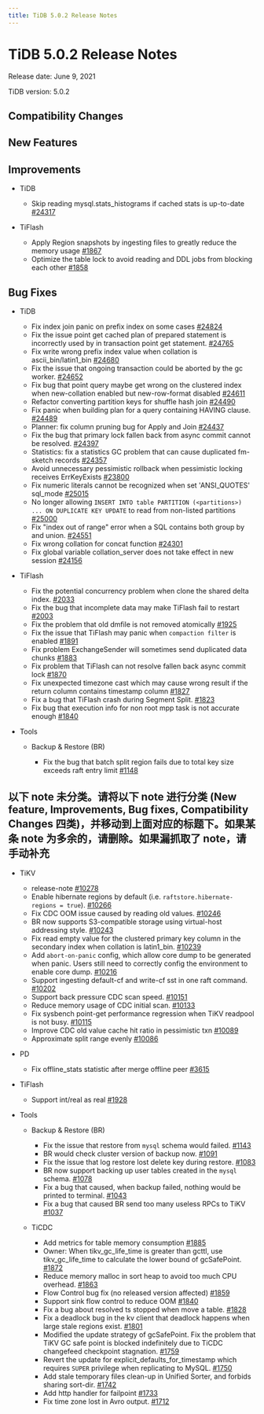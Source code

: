 ```yaml
---
title: TiDB 5.0.2 Release Notes
---
```


# TiDB 5.0.2 Release Notes

Release date: June 9, 2021

TiDB version: 5.0.2

## Compatibility Changes

## New Features

## Improvements

+ TiDB

    - Skip reading mysql.stats_histograms if cached stats is up-to-date [#24317](https://github.com/pingcap/tidb/pull/24317)

+ TiFlash

    - Apply Region snapshots by ingesting files to greatly reduce the memory usage [#1867](https://github.com/pingcap/tics/pull/1867)
    - Optimize the table lock to avoid reading and DDL jobs from blocking each other [#1858](https://github.com/pingcap/tics/pull/1858)

## Bug Fixes

+ TiDB

    - Fix index join panic on prefix index on some cases [#24824](https://github.com/pingcap/tidb/pull/24824)
    - Fix the issue point get cached plan of prepared statement is incorrectly used by in transaction point get statement. [#24765](https://github.com/pingcap/tidb/pull/24765)
    - Fix write wrong prefix index value when collation is ascii_bin/latin1_bin [#24680](https://github.com/pingcap/tidb/pull/24680)
    - Fix the issue that ongoing transaction could be aborted by the gc worker. [#24652](https://github.com/pingcap/tidb/pull/24652)
    - Fix bug that point query maybe get wrong on the clustered index when new-collation enabled but new-row-format disabled [#24611](https://github.com/pingcap/tidb/pull/24611)
    - Refactor converting partition keys for shuffle hash join [#24490](https://github.com/pingcap/tidb/pull/24490)
    - Fix panic when building plan for a query containing HAVING clause. [#24489](https://github.com/pingcap/tidb/pull/24489)
    - Planner: fix column pruning bug for Apply and Join [#24437](https://github.com/pingcap/tidb/pull/24437)
    - Fix the bug that primary lock fallen back from async commit cannot be resolved. [#24397](https://github.com/pingcap/tidb/pull/24397)
    - Statistics: fix a statistics GC problem that can cause duplicated fm-sketch records [#24357](https://github.com/pingcap/tidb/pull/24357)
    - Avoid unnecessary pessimistic rollback when pessimistic locking receives ErrKeyExists [#23800](https://github.com/pingcap/tidb/pull/23800)
    - Fix numeric literals cannot be recognized when set 'ANSI_QUOTES' sql_mode [#25015](https://github.com/pingcap/tidb/pull/25015)
    - No longer allowing `INSERT INTO table PARTITION (<partitions>) ... ON DUPLICATE KEY UPDATE` to read from non-listed partitions [#25000](https://github.com/pingcap/tidb/pull/25000)
    - Fix "index out of range" error when a SQL contains both group by and union. [#24551](https://github.com/pingcap/tidb/pull/24551)
    - Fix wrong collation for concat function [#24301](https://github.com/pingcap/tidb/pull/24301)
    - Fix global variable collation_server does not take effect in new session [#24156](https://github.com/pingcap/tidb/pull/24156)

+ TiFlash

    - Fix the potential concurrency problem when clone the shared delta index. [#2033](https://github.com/pingcap/tics/pull/2033)
    - Fix the bug that incomplete data may make TiFlash fail to restart [#2003](https://github.com/pingcap/tics/pull/2003)
    - Fix the problem that old dmfile is not removed atomically [#1925](https://github.com/pingcap/tics/pull/1925)
    - Fix the issue that TiFlash may panic when `compaction filter` is enabled [#1891](https://github.com/pingcap/tics/pull/1891)
    - Fix problem ExchangeSender will sometimes send duplicated data chunks [#1883](https://github.com/pingcap/tics/pull/1883)
    - Fix problem that TiFlash can not resolve fallen back async commit lock [#1870](https://github.com/pingcap/tics/pull/1870)
    - Fix unexpected timezone cast which may cause wrong result if the return column contains timestamp column [#1827](https://github.com/pingcap/tics/pull/1827)
    - Fix a bug that TiFlash crash during Segment Split. [#1823](https://github.com/pingcap/tics/pull/1823)
    - Fix bug that execution info for non root mpp task is not accurate enough [#1840](https://github.com/pingcap/tics/pull/1840)

+ Tools

    - Backup & Restore (BR)

        + Fix the bug that batch split region fails due to total key size exceeds raft entry limit [#1148](https://github.com/pingcap/br/pull/1148)

## 以下 note 未分类。请将以下 note 进行分类 (New feature, Improvements, Bug fixes, Compatibility Changes 四类)，并移动到上面对应的标题下。如果某条 note 为多余的，请删除。如果漏抓取了 note，请手动补充

+ TiKV

    - release-note [#10278](https://github.com/tikv/tikv/pull/10278)
    - Enable hibernate regions by default (i.e. `raftstore.hibernate-regions = true`). [#10266](https://github.com/tikv/tikv/pull/10266)
    - Fix CDC OOM issue caused by reading old values. [#10246](https://github.com/tikv/tikv/pull/10246)
    - BR now supports S3-compatible storage using virtual-host addressing style. [#10243](https://github.com/tikv/tikv/pull/10243)
    - Fix read empty value for the clustered primary key column in the secondary index when collation is latin1_bin. [#10239](https://github.com/tikv/tikv/pull/10239)
    - Add `abort-on-panic` config, which allow core dump to be generated when panic. Users still need to correctly config the environment to enable core dump. [#10216](https://github.com/tikv/tikv/pull/10216)
    - Support ingesting default-cf and write-cf sst in one raft command. [#10202](https://github.com/tikv/tikv/pull/10202)
    - Support back pressure CDC scan speed. [#10151](https://github.com/tikv/tikv/pull/10151)
    - Reduce memory usage of CDC initial scan. [#10133](https://github.com/tikv/tikv/pull/10133)
    - Fix sysbench point-get performance regression when TiKV readpool is not busy. [#10115](https://github.com/tikv/tikv/pull/10115)
    - Improve CDC old value cache hit ratio in pessimistic txn [#10089](https://github.com/tikv/tikv/pull/10089)
    - Approximate split range evenly [#10086](https://github.com/tikv/tikv/pull/10086)

+ PD

    - Fix offline_stats statistic after merge offline peer [#3615](https://github.com/pingcap/pd/pull/3615)

+ TiFlash

    - Support int/real as real [#1928](https://github.com/pingcap/tics/pull/1928)

+ Tools

    + Backup & Restore (BR)

        - Fix the issue that restore from `mysql` schema would failed. [#1143](https://github.com/pingcap/br/pull/1143)
        - BR would check cluster version of backup now. [#1091](https://github.com/pingcap/br/pull/1091)
        - Fix the issue that log restore lost delete key during restore. [#1083](https://github.com/pingcap/br/pull/1083)
        - BR now support backing up user tables created in the `mysql` schema. [#1078](https://github.com/pingcap/br/pull/1078)
        - Fix a bug that caused, when backup failed, nothing would be printed to terminal. [#1043](https://github.com/pingcap/br/pull/1043)
        - Fix a bug that caused BR send too many useless RPCs to TiKV [#1037](https://github.com/pingcap/br/pull/1037)

    - TiCDC

        - Add metrics for table memory consumption [#1885](https://github.com/pingcap/ticdc/pull/1885)
        - Owner:  When tikv_gc_life_time is greater than gcttl, use tikv_gc_life_time to calculate the lower bound of gcSafePoint. [#1872](https://github.com/pingcap/ticdc/pull/1872)
        - Reduce memory malloc in sort heap to avoid too much CPU overhead. [#1863](https://github.com/pingcap/ticdc/pull/1863)
        - Flow Control bug fix (no released version affected) [#1859](https://github.com/pingcap/ticdc/pull/1859)
        - Support sink flow control to reduce OOM [#1840](https://github.com/pingcap/ticdc/pull/1840)
        - Fix a bug about resolved ts stopped when move a table. [#1828](https://github.com/pingcap/ticdc/pull/1828)
        - Fix a deadlock bug in the kv client that deadlock happens when large stale regions exist. [#1801](https://github.com/pingcap/ticdc/pull/1801)
        - Modified the update strategy of gcSafePoint.  Fix the problem that TiKV GC safe point is blocked indefinitely due to TiCDC changefeed checkpoint stagnation. [#1759](https://github.com/pingcap/ticdc/pull/1759)
        - Revert the update for explicit_defaults_for_timestamp which requires `SUPER` privilege when replicating to MySQL. [#1750](https://github.com/pingcap/ticdc/pull/1750)
        - Add stale temporary files clean-up in Unified Sorter, and forbids sharing sort-dir. [#1742](https://github.com/pingcap/ticdc/pull/1742)
        - Add http handler for failpoint [#1733](https://github.com/pingcap/ticdc/pull/1733)
        - Fix time zone lost in Avro output. [#1712](https://github.com/pingcap/ticdc/pull/1712)
